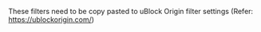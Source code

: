 These filters need to be copy pasted to uBlock Origin filter settings (Refer: https://ublockorigin.com/)
